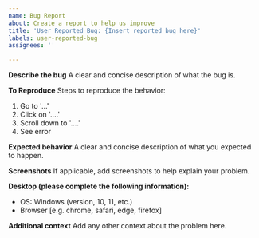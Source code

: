 ```yaml
---
name: Bug Report
about: Create a report to help us improve
title: 'User Reported Bug: {Insert reported bug here}'
labels: user-reported-bug
assignees: ''

---
```


**Describe the bug**
A clear and concise description of what the bug is.

**To Reproduce**
Steps to reproduce the behavior:
1. Go to '...'
2. Click on '....'
3. Scroll down to '....'
4. See error

**Expected behavior**
A clear and concise description of what you expected to happen.

**Screenshots**
If applicable, add screenshots to help explain your problem.

**Desktop (please complete the following information):**
 - OS: Windows (version, 10, 11, etc.)
 - Browser [e.g. chrome, safari, edge, firefox]

**Additional context**
Add any other context about the problem here.
